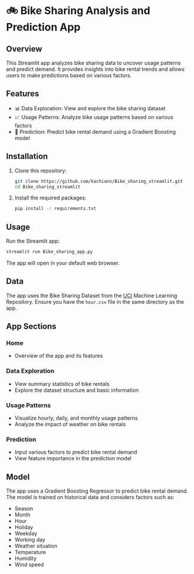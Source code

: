 # 🚲 Bike Sharing Analysis and Prediction App

## Overview

This Streamlit app analyzes bike sharing data to uncover usage patterns and predict demand. It provides insights into bike rental trends and allows users to make predictions based on various factors.

## Features

- 📊 Data Exploration: View and explore the bike sharing dataset
- 📈 Usage Patterns: Analyze bike usage patterns based on various factors
- 🔮 Prediction: Predict bike rental demand using a Gradient Boosting model

## Installation

1. Clone this repository:
   ```bash
   git clone https://github.com/kachiann/Bike_sharing_streamlit.git
   cd Bike_sharing_streamlit
   ```

2. Install the required packages:
   ```bash
   pip install -r requirements.txt
   ```
   
## Usage

Run the Streamlit app:
```bash
streamlit run Bike_sharing_app.py
```

The app will open in your default web browser.

## Data

The app uses the Bike Sharing Dataset from the [UCI](https://archive.ics.uci.edu/dataset/275/bike+sharing+dataset) Machine Learning Repository. Ensure you have the `hour.csv` file in the same directory as the app.

## App Sections

### Home
- Overview of the app and its features

### Data Exploration
- View summary statistics of bike rentals
- Explore the dataset structure and basic information

### Usage Patterns
- Visualize hourly, daily, and monthly usage patterns
- Analyze the impact of weather on bike rentals

### Prediction
- Input various factors to predict bike rental demand
- View feature importance in the prediction model

## Model

The app uses a Gradient Boosting Regressor to predict bike rental demand. The model is trained on historical data and considers factors such as:

- Season
- Month
- Hour
- Holiday
- Weekday
- Working day
- Weather situation
- Temperature
- Humidity
- Wind speed

   
